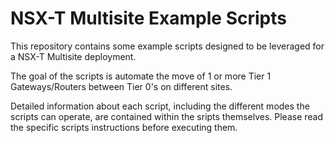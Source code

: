 # NSX-T Multisite Example Scripts

This repository contains some example scripts designed to be leveraged for a NSX-T Multisite deployment.

The goal of the scripts is automate the move of 1 or more Tier 1 Gateways/Routers between Tier 0's on different sites.

Detailed information about each script, including the different modes the scripts can operate, are contained within the sripts themselves. Please read the specific scripts instructions before executing them.
